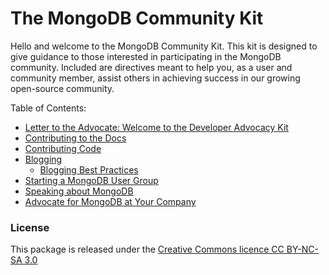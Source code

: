 The MongoDB Community Kit
====================================

Hello and welcome to the MongoDB Community Kit. This kit is designed to give guidance to those interested in
participating in the MongoDB community. Included are directives meant to help you, as a user and community member, assist 
others in achieving success in our growing open-source community.

Table of Contents:

* [Letter to the Advocate: Welcome to the Developer Advocacy Kit](A%20Letter%20to%20the%20Advocate.md)
* [Contributing to the Docs](Contributing%20to%20the%20Docs.md)
* [Contributing Code](Contributing%20Code.md)
* [Blogging](Blogging.md)
  * [Blogging Best Practices](Blogging%20Best%20Practices.md)
* [Starting a MongoDB User Group](MongoDB%20User%20Groups.md)
* [Speaking about MongoDB](Speaking%20About%20MongoDB.md)
* [Advocate for MongoDB at Your Company](At%20Your%20Company.md)

### License
This package is released under the [Creative Commons licence CC BY-NC-SA 3.0](http://creativecommons.org/licenses/by-nc-sa/3.0/)
